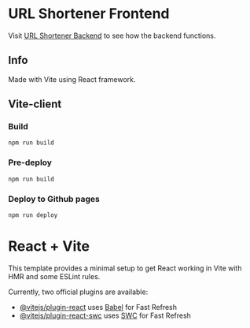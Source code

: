 # URL Shortener Frontend

Visit [URL Shortener Backend](https://github.com/Mohsin-Riaz/url-shortener-backend) to see how the backend functions.

## Info

Made with Vite using React framework.

## Vite-client

### Build
`npm run build`

### Pre-deploy
`npm run build`

### Deploy to Github pages
`npm run deploy`

# React + Vite

This template provides a minimal setup to get React working in Vite with HMR and some ESLint rules.

Currently, two official plugins are available:

- [@vitejs/plugin-react](https://github.com/vitejs/vite-plugin-react/blob/main/packages/plugin-react/README.md) uses [Babel](https://babeljs.io/) for Fast Refresh
- [@vitejs/plugin-react-swc](https://github.com/vitejs/vite-plugin-react-swc) uses [SWC](https://swc.rs/) for Fast Refresh
